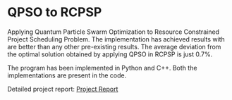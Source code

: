 # QPSO to RCPSP

Applying Quantum Particle Swarm Optimization to Resource Constrained Project Scheduling Problem. The implementation has achieved results with are better than any other pre-existing results. The average deviation from the optimal solution obtained by applying QPSO in RCPSP is just 0.7%. 

The program has been implemented in Python and C++. Both the implementations are present in the code.  

Detailed project report: [Project Report](https://drive.google.com/open?id=0B1tKercGzwY6UGpzekZvUEdOSDQ)